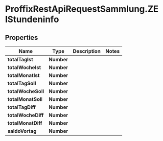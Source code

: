 # ProffixRestApiRequestSammlung.ZEIStundeninfo

## Properties
Name | Type | Description | Notes
------------ | ------------- | ------------- | -------------
**totalTagIst** | **Number** |  | 
**totalWocheIst** | **Number** |  | 
**totalMonatIst** | **Number** |  | 
**totalTagSoll** | **Number** |  | 
**totalWocheSoll** | **Number** |  | 
**totalMonatSoll** | **Number** |  | 
**totalTagDiff** | **Number** |  | 
**totalWocheDiff** | **Number** |  | 
**totalMonatDiff** | **Number** |  | 
**saldoVortag** | **Number** |  | 


